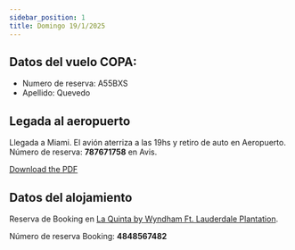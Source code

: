 ```yaml
---
sidebar_position: 1
title: Domingo 19/1/2025
---
```


## Datos del vuelo COPA:
- Numero de reserva: A55BXS
- Apellido: Quevedo

## Legada al aeropuerto
Llegada a Miami. El avión aterriza a las 19hs y retiro de auto en Aeropuerto. Número de reserva: **787671758** en Avis.

[Download the PDF](/files/voucher_auto.pdf)

## Datos del alojamiento
Reserva de Booking en [La Quinta by Wyndham Ft. Lauderdale Plantation](https://www.google.com.ar/maps/place/La+Quinta+Inn+%26+Suites+by+Wyndham+Ft.+Lauderdale+Plantation/@26.1067432,-80.2580988,17z/data=!4m9!3m8!1s0x88d907eca711f993:0x82daf222fe2954f7!5m2!4m1!1i2!8m2!3d26.1067432!4d-80.2555239!16s%2Fg%2F1tfgf0lh?entry=ttu&g_ep=EgoyMDI1MDEwMS4wIKXMDSoASAFQAw%3D%3D).

Número de reserva Booking: **4848567482**
